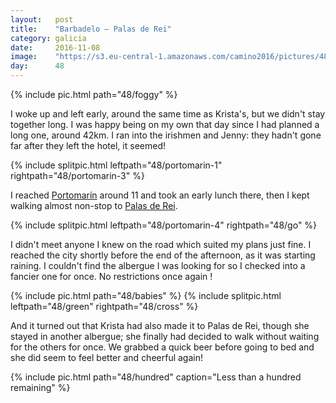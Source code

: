 ```yaml
---
layout:   post
title:    "Barbadelo — Palas de Rei"
category: galicia
date:     2016-11-08
image:    "https://s3.eu-central-1.amazonaws.com/camino2016/pictures/48/green-thumb.jpg"
day:      48
---
```


{% include pic.html path="48/foggy" %}

I woke up and left early, around the same time as Krista's, but we didn't stay together long. I was happy being on my own that day since I had planned a long one, around 42km. I ran into the irishmen and Jenny: they hadn't gone far after they left the hotel, it seemed!

{% include splitpic.html leftpath="48/portomarin-1" rightpath="48/portomarin-3" %}

I reached [Portomarín](https://www.google.fr/maps/place/27170+Portomar%C3%ADn,+Province+de+Lugo,+Espagne/@42.8081687,-7.620832,16z/data=!3m1!4b1!4m5!3m4!1s0xd302e2b247d7d65:0xd2e8841fc395301a!8m2!3d42.8074289!4d-7.6158428?hl=fr) around 11 and took an early lunch there, then I kept walking almost non-stop to [Palas de Rei](https://www.google.fr/maps/place/27200+Palas+de+Rei,+Province+de+Lugo,+Espagne/@42.874503,-7.8728645,16z/data=!3m1!4b1!4m5!3m4!1s0xd2fd4833bc446ff:0xec492e37a0acc43!8m2!3d42.8734481!4d-7.8687859?hl=fr).

{% include splitpic.html leftpath="48/portomarin-4" rightpath="48/go" %}

I didn't meet anyone I knew on the road which suited my plans just fine. I reached the city shortly before the end of the afternoon, as it was starting raining. I couldn't find the albergue I was looking for so I checked into a fancier one for once. No restrictions once again !

{% include pic.html path="48/babies" %}
{% include splitpic.html leftpath="48/green" rightpath="48/cross" %}

And it turned out that Krista had also made it to Palas de Rei, though she stayed in another albergue; she finally had decided to walk without waiting for the others for once. We grabbed a quick beer before going to bed and she did seem to feel better and cheerful again!

{% include pic.html path="48/hundred" caption="Less than a hundred remaining" %}
